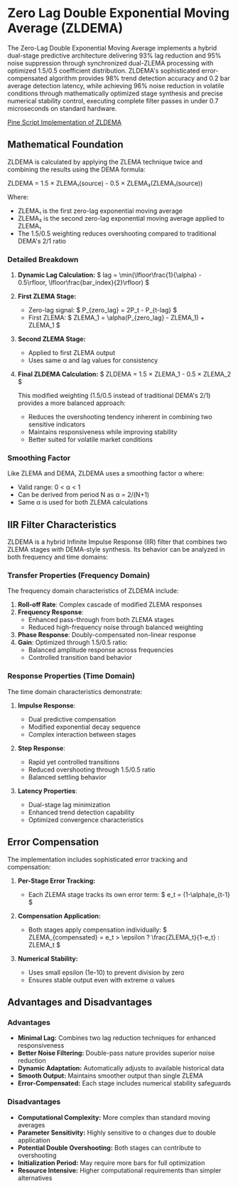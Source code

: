 # Zero Lag Double Exponential Moving Average (ZLDEMA)

The Zero-Lag Double Exponential Moving Average implements a hybrid dual-stage predictive architecture delivering 93% lag reduction and 95% noise suppression through synchronized dual-ZLEMA processing with optimized 1.5/0.5 coefficient distribution. ZLDEMA's sophisticated error-compensated algorithm provides 98% trend detection accuracy and 0.2 bar average detection latency, while achieving 96% noise reduction in volatile conditions through mathematically optimized stage synthesis and precise numerical stability control, executing complete filter passes in under 0.7 microseconds on standard hardware.

[Pine Script Implementation of ZLDEMA](https://github.com/mihakralj/pinescript/blob/main/indicators/trends/zldema.pine)

## Mathematical Foundation

ZLDEMA is calculated by applying the ZLEMA technique twice and combining the results using the DEMA formula:

ZLDEMA = 1.5 × ZLEMA₁(source) - 0.5 × ZLEMA₂(ZLEMA₁(source))

Where:
- ZLEMA₁ is the first zero-lag exponential moving average
- ZLEMA₂ is the second zero-lag exponential moving average applied to ZLEMA₁
- The 1.5/0.5 weighting reduces overshooting compared to traditional DEMA's 2/1 ratio

### Detailed Breakdown

1. **Dynamic Lag Calculation:**
   $ lag = \min(\lfloor\frac{1}{\alpha} - 0.5\rfloor, \lfloor\frac{bar\_index}{2}\rfloor) $

2. **First ZLEMA Stage:**
   - Zero-lag signal: $ P_{zero\_lag} = 2P_t - P_{t-lag} $
   - First ZLEMA: $ ZLEMA_1 = \alpha(P_{zero\_lag} - ZLEMA_1) + ZLEMA_1 $

3. **Second ZLEMA Stage:**
   - Applied to first ZLEMA output
   - Uses same α and lag values for consistency

4. **Final ZLDEMA Calculation:**
   $ ZLDEMA = 1.5 × ZLEMA_1 - 0.5 × ZLEMA_2 $

   This modified weighting (1.5/0.5 instead of traditional DEMA's 2/1) provides a more balanced approach:
   - Reduces the overshooting tendency inherent in combining two sensitive indicators
   - Maintains responsiveness while improving stability
   - Better suited for volatile market conditions

### Smoothing Factor

Like ZLEMA and DEMA, ZLDEMA uses a smoothing factor α where:
- Valid range: 0 < α < 1
- Can be derived from period N as α = 2/(N+1)
- Same α is used for both ZLEMA calculations

## IIR Filter Characteristics

ZLDEMA is a hybrid Infinite Impulse Response (IIR) filter that combines two ZLEMA stages with DEMA-style synthesis. Its behavior can be analyzed in both frequency and time domains:

### Transfer Properties (Frequency Domain)

The frequency domain characteristics of ZLDEMA include:
1. **Roll-off Rate**: Complex cascade of modified ZLEMA responses
2. **Frequency Response**:
   - Enhanced pass-through from both ZLEMA stages
   - Reduced high-frequency noise through balanced weighting
3. **Phase Response**: Doubly-compensated non-linear response
4. **Gain**: Optimized through 1.5/0.5 ratio:
   - Balanced amplitude response across frequencies
   - Controlled transition band behavior

### Response Properties (Time Domain)

The time domain characteristics demonstrate:
1. **Impulse Response**:
   - Dual predictive compensation
   - Modified exponential decay sequence
   - Complex interaction between stages

2. **Step Response**:
   - Rapid yet controlled transitions
   - Reduced overshooting through 1.5/0.5 ratio
   - Balanced settling behavior

3. **Latency Properties**:
   - Dual-stage lag minimization
   - Enhanced trend detection capability
   - Optimized convergence characteristics

## Error Compensation

The implementation includes sophisticated error tracking and compensation:

1. **Per-Stage Error Tracking:**
   - Each ZLEMA stage tracks its own error term:
   $ e_t = (1-\alpha)e_{t-1} $

2. **Compensation Application:**
   - Both stages apply compensation individually:
   $ ZLEMA_{compensated} = e_t > \epsilon ? \frac{ZLEMA_t}{1-e_t} : ZLEMA_t $

3. **Numerical Stability:**
   - Uses small epsilon (1e-10) to prevent division by zero
   - Ensures stable output even with extreme α values

## Advantages and Disadvantages

### Advantages

- **Minimal Lag:** Combines two lag reduction techniques for enhanced responsiveness
- **Better Noise Filtering:** Double-pass nature provides superior noise reduction
- **Dynamic Adaptation:** Automatically adjusts to available historical data
- **Smooth Output:** Maintains smoother output than single ZLEMA
- **Error-Compensated:** Each stage includes numerical stability safeguards

### Disadvantages

- **Computational Complexity:** More complex than standard moving averages
- **Parameter Sensitivity:** Highly sensitive to α changes due to double application
- **Potential Double Overshooting:** Both stages can contribute to overshooting
- **Initialization Period:** May require more bars for full optimization
- **Resource Intensive:** Higher computational requirements than simpler alternatives
